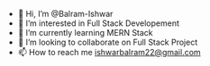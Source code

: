 - 👋 Hi, I’m @Balram-Ishwar
- 👀 I’m interested in Full Stack Developement 
- 🌱 I’m currently learning MERN Stack 
- 💞️ I’m looking to collaborate on Full Stack Project
- 📫 How to reach me ishwarbalram22@gmail.com

<!---
Balram-Ishwar/Balram-Ishwar is a ✨ special ✨ repository because its `README.md` (this file) appears on your GitHub profile.
You can click the Preview link to take a look at your changes.
--->

